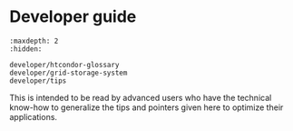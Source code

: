 # Developer guide

```{toctree}
:maxdepth: 2
:hidden:

developer/htcondor-glossary
developer/grid-storage-system
developer/tips
```

This is intended to be read by advanced users who have the technical know-how to generalize the tips and pointers given here to optimize their applications.
